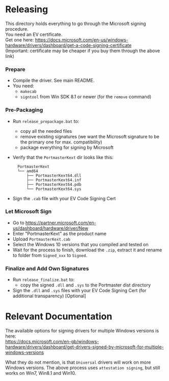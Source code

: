 # Releasing

This directory holds everything to go through the Microsoft signing procedure.  
You need an EV certificate.  
Get one here: https://docs.microsoft.com/en-us/windows-hardware/drivers/dashboard/get-a-code-signing-certificate  
(Important: certificate may be cheaper if you buy them through the above link)

### Prepare

- Compile the driver. See main README.
- You need:
  - `makecab`
  - `signtool` from Win SDK 8.1 or newer (for the `remove` command)

### Pre-Packaging

- Run `release_prepackage.bat` to:
  - copy all the needed files
  - remove existing signatures (we want the Microsoft signature to be the primary one for max. compatibility)
  - package everything for signing by Microsoft

- Verify that the `PortmasterKext` dir looks like this:

        PortmasterKext
        └── amd64
            ├── PortmasterKext64.dll
            ├── PortmasterKext64.inf
            ├── PortmasterKext64.pdb
            └── PortmasterKext64.sys

- Sign the `.cab` file with your EV Code Signing Cert

### Let Microsoft Sign

- Go to https://partner.microsoft.com/en-us/dashboard/hardware/driver/New
- Enter "PortmasterKext" as the product name
- Upload `PortmasterKext.cab`
- Select the Windows 10 versions that you compiled and tested on
- Wait for the process to finish, download the `.zip`, extract it and rename to folder from `Signed_xxx` to `Signed`.

### Finalize and Add Own Signatures

- Run `release_finalize.bat` to:
  - copy the signed `.dll` and `.sys` to the Portmaster dist directory
- Sign the `.dll` and `.sys` files with your EV Code Signing Cert (for additional transparency) [Optional]

# Relevant Documentation

The available options for signing drivers for multiple Windows versions is here:  
https://docs.microsoft.com/en-gb/windows-hardware/drivers/dashboard/get-drivers-signed-by-microsoft-for-multiple-windows-versions

What they do not mention, is that `Universal` drivers will work on more Windows versions. The above process uses `attestation signing`, but still works on Win7, Win8.1 and Win10.
